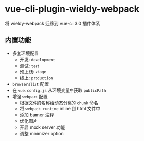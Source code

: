 # vue-cli-plugin-wieldy-webpack

将 wieldy-webpack 迁移到 vue-cli 3.0 插件体系

## 内置功能

* 多套环境配置
  * 开发: `development`
  * 测试: `test`
  * 预上线: `stage`
  * 线上: `production`
* `browserslist` 配置
* 在 `vue.config.js` 从环境变量中获取 `publicPath`
* 增强 `webpack` 配置
  * 根据文件的名称给动态分离的 `chunk` 命名
  * 将 `webpack runtime` inline 到 html 文件中
  * 添加 banner 注释
  * 优化图片
  * 开启 mock server 功能
  * 调整 minimizer option